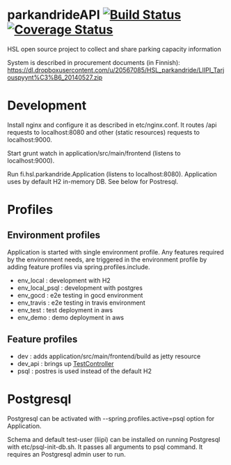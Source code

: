 # parkandrideAPI [![Build Status](https://travis-ci.org/HSLdevcom/parkandrideAPI.svg?branch=master)](https://travis-ci.org/HSLdevcom/parkandrideAPI) [![Coverage Status](https://coveralls.io/repos/HSLdevcom/parkandrideAPI/badge.png?branch=master)](https://coveralls.io/r/HSLdevcom/parkandrideAPI?branch=master)

HSL open source project to collect and share parking capacity information

System is described in procurement documents (in Finnish):
https://dl.dropboxusercontent.com/u/20567085/HSL_parkandride/LIIPI_Tarjouspyynt%C3%B6_20140527.zip

# Development

Install nginx and configure it as described in etc/nginx.conf. It routes /api requests to localhost:8080 and other (static resources) requests to
localhost:9000.

Start grunt watch in application/src/main/frontend (listens to localhost:9000).

Run fi.hsl.parkandride.Application (listens to localhost:8080). Application uses by default H2 in-memory DB. See below for Postresql.

# Profiles

## Environment profiles
Application is started with single environment profile. Any features required by the environment needs, are triggered in the environment profile by adding feature profiles via spring.profiles.include.

* env_local : development with H2
* env_local_psql : development with postgres
* env_gocd : e2e testing in gocd environment 
* env_travis : e2e testing in travis environment
* env_test : test deployment in aws
* env_demo : demo deployment in aws

## Feature profiles
* dev : adds application/src/main/frontend/build as jetty resource
* dev_api : brings up [TestController](https://github.com/HSLdevcom/parkandrideAPI/blob/master/application/src/main/java/fi/hsl/parkandride/dev/TestController.java)
* psql : postres is used instead of the default H2

# Postgresql

Postgresql can be activated with --spring.profiles.active=psql option for Application.

Schema and default test-user (liipi) can be installed on running Postgresql with etc/psql-init-db.sh. It passes all arguments to psql command. It requires an
Postgresql admin user to run.

